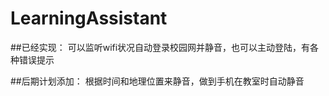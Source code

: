 # LearningAssistant
##已经实现：
可以监听wifi状况自动登录校园网并静音，也可以主动登陆，有各种错误提示

##后期计划添加：
根据时间和地理位置来静音，做到手机在教室时自动静音
